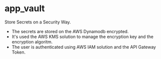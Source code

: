 # app_vault
Store Secrets on a Security Way.

 - The secrets are stored on the AWS Dynamodb encrypted. 
 - It's used the AWS KMS solution to manage the encryption key and the encryption algoritm.
 - The user is authenticated using AWS IAM solution and the API Gateway Token.
